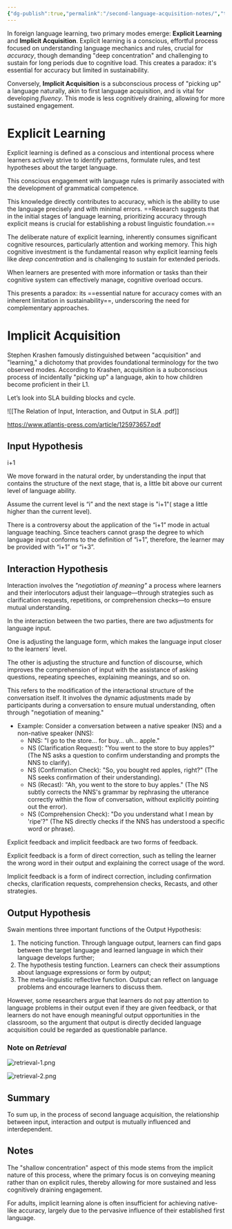 ```yaml
---
{"dg-publish":true,"permalink":"/second-language-acquisition-notes/","tags":["Language"]}
---
```



In foreign language learning, two primary modes emerge: **Explicit Learning** and **Implicit Acquisition**. Explicit learning is a conscious, effortful process focused on understanding language mechanics and rules, crucial for *accuracy*, though demanding "deep concentration" and challenging to sustain for long periods due to cognitive load. This creates a paradox: it's essential for accuracy but limited in sustainability.  

Conversely, **Implicit Acquisition** is a subconscious process of "picking up" a language naturally, akin to first language acquisition, and is vital for developing *fluency*. This mode is less cognitively draining, allowing for more sustained engagement.

# Explicit Learning 

Explicit learning is defined as a conscious and intentional process where learners actively strive to identify patterns, formulate rules, and test hypotheses about the target language.

This conscious engagement with language rules is primarily associated with the development of grammatical competence.

This knowledge directly contributes to accuracy, which is the ability to use the language precisely and with minimal errors. ==Research suggests that in the initial stages of language learning, prioritizing accuracy through explicit means is crucial for establishing a robust linguistic foundation.==

The deliberate nature of explicit learning, inherently consumes significant cognitive resources, particularly attention and working memory. This high cognitive investment is the fundamental reason why explicit learning feels like *deep concentration* and is challenging to sustain for extended periods.

When learners are presented with more information or tasks than their cognitive system can effectively manage, cognitive overload occurs. 

This presents a paradox: its ==essential nature for accuracy comes with an inherent limitation in sustainability==, underscoring the need for complementary approaches.

# Implicit Acquisition

Stephen Krashen famously distinguished between "acquisition" and "learning," a dichotomy that provides foundational terminology for the two observed modes. According to Krashen, acquisition is a subconscious process of incidentally "picking up" a language, akin to how children become proficient in their L1.

Let’s look into SLA building blocks and cycle.

![[The Relation of Input, Interaction, and Output in SLA .pdf]]

https://www.atlantis-press.com/article/125973657.pdf



## Input Hypothesis 

i+1

We move forward in the natural order, by understanding the input that contains the structure of the next stage, that is, a little bit above our current level of language ability.

Assume the current level is “i” and the next stage is "i+1"( stage a little higher than the current level).

There is a controversy about the application of the “i+1” mode in actual language teaching. Since teachers cannot grasp the degree to which language input conforms to the definition of “i+1”, therefore, the learner may be provided with “i+1” or “i+3”.

## Interaction Hypothesis 

Interaction involves the *"negotiation of meaning"* a process where learners and their interlocutors adjust their language—through strategies such as clarification requests, repetitions, or comprehension checks—to ensure mutual understanding.

In the interaction between the two parties, there are two adjustments for language input.

One is adjusting the language form, which makes the language input closer to the learners' level.

The other is adjusting the structure and function of discourse, which improves the comprehension of input with the assistance of asking questions, repeating speeches, explaining meanings, and so on.

This refers to the modification of the interactional structure of the conversation itself. It involves the dynamic adjustments made by participants during a conversation to ensure mutual understanding, often through "negotiation of meaning."

   * Example: Consider a conversation between a native speaker (NS) and a non-native speaker (NNS):
     * NNS: "I go to the store... for buy... uh... apple."
     * NS (Clarification Request): "You went to the store to buy apples?" (The NS asks a question to confirm understanding and prompts the NNS to clarify).
     * NS (Confirmation Check): "So, you bought red apples, right?" (The NS seeks confirmation of their understanding).
     * NS (Recast): "Ah, you went to the store to buy apples." (The NS subtly corrects the NNS's grammar by rephrasing the utterance correctly within the flow of conversation, without explicitly pointing out the error).
     * NS (Comprehension Check): "Do you understand what I mean by 'ripe'?" (The NS directly checks if the NNS has understood a specific word or phrase).


Explicit feedback and implicit feedback are two forms of feedback. 

Explicit feedback is a form of direct correction, such as telling the learner the wrong word in their output and explaining the correct usage of the word.

Implicit feedback is a form of indirect correction, including confirmation checks, clarification requests, comprehension checks, Recasts, and other strategies.

## Output Hypothesis 


Swain mentions three important functions of the Output Hypothesis:
1. The noticing function. Through language output, learners can find gaps between the target language and learned language in which their language develops further;
2. The hypothesis testing function. Learners can check their assumptions about language expressions or form by output;
3. The meta-linguistic reflective function. Output can reflect on language problems and encourage learners to discuss them.


However, some researchers argue that learners do not pay attention to language problems in their output even if they are given feedback, or that learners do not have enough meaningful output opportunities in the classroom, so the argument that output is directly decided language acquisition could be regarded as questionable parlance.


### Note on *Retrieval*

![retrieval-1.png](/img/user/Assets/retrieval-1.png)


![retrieval-2.png](/img/user/Assets/retrieval-2.png)



## Summary 

To sum up, in the process of second language acquisition, the relationship between input, interaction and output is mutually influenced and interdependent.

## Notes

The "shallow concentration" aspect of this mode stems from the implicit nature of this process, where the primary focus is on conveying meaning rather than on explicit rules, thereby allowing for more sustained and less cognitively draining engagement. 

For adults, implicit learning alone is often insufficient for achieving native-like accuracy, largely due to the pervasive influence of their established first language.

